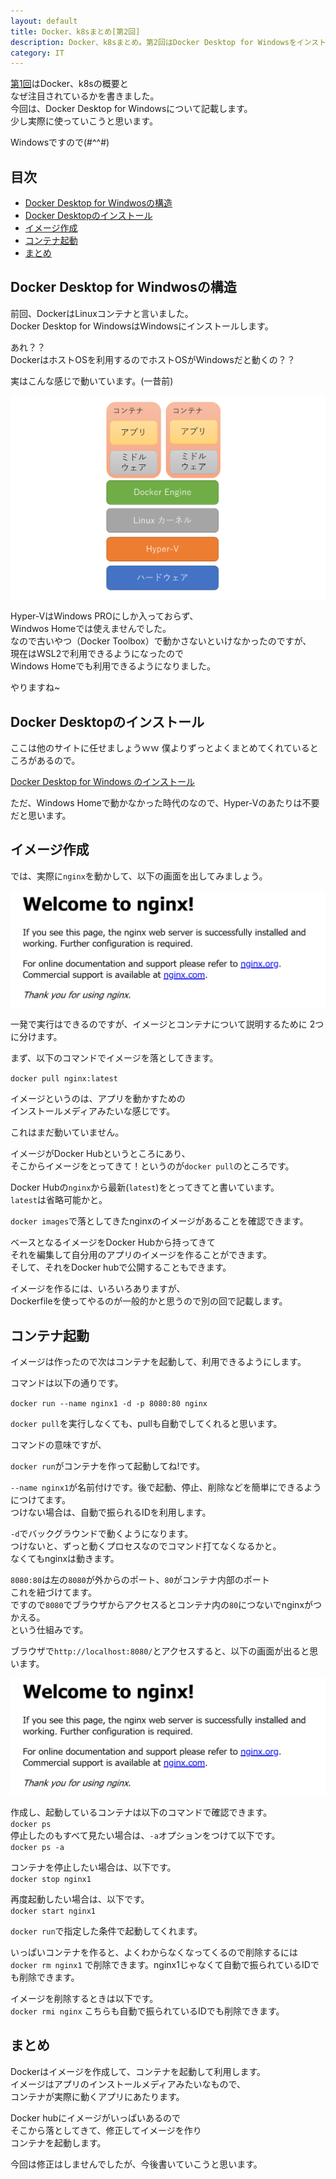 ```yaml
---
layout: default
title: Docker、k8sまとめ[第2回]
description: Docker、k8sまとめ。第2回はDocker Desktop for Windowsをインストールして利用します。
category: IT
---
```


[第1回](/it/container/containerPart01.html)はDocker、k8sの概要と  
なぜ注目されているかを書きました。  
今回は、Docker Desktop for Windowsについて記載します。  
少し実際に使っていこうと思います。

Windowsですので(#^^#)

## 目次

- [Docker Desktop for Windwosの構造](#anchor1)  
- [Docker Desktopのインストール](#anchor2)  
- [イメージ作成](#anchor3)  
- [コンテナ起動](#anchor4)  
- [まとめ](#anchor5)

<a id="anchor1"></a>

## Docker Desktop for Windwosの構造

前回、DockerはLinuxコンテナと言いました。  
Docker Desktop for WindowsはWindowsにインストールします。  

あれ？？  
DockerはホストOSを利用するのでホストOSがWindowsだと動くの？？

実はこんな感じで動いています。(一昔前)

![Docker Desktopの構造](/images/it/container/DockerForWindowsStructure.png)

Hyper-VはWindows PROにしか入っておらず、  
Windwos Homeでは使えませんでした。  
なので古いやつ（Docker Toolbox）で動かさないといけなかったのですが、  
現在はWSL2で利用できるようになったので  
Windows Homeでも利用できるようになりました。

やりますね~

<a id="anchor2"></a>

## Docker Desktopのインストール

ここは他のサイトに任せましょうｗｗ
僕よりずっとよくまとめてくれているところがあるので。

[Docker Desktop for Windows のインストール](https://qiita.com/gahoh/items/7b21377b5c9e3ffddf4a)

ただ、Windows Homeで動かなかった時代のなので、Hyper-Vのあたりは不要だと思います。

<a id="anchor3"></a>

## イメージ作成

では、実際に`nginx`を動かして、以下の画面を出してみましょう。

![nginx](/images/it/container/nginx.png)

一発で実行はできるのですが、イメージとコンテナについて説明するために
2つに分けます。

まず、以下のコマンドでイメージを落としてきます。

`docker pull nginx:latest`

イメージというのは、アプリを動かすための  
インストールメディアみたいな感じです。

これはまだ動いていません。

イメージがDocker Hubというところにあり、  
そこからイメージをとってきて！というのが`docker pull`のところです。

Docker Hubの`nginx`から最新(`latest`)をとってきてと書いています。  
`latest`は省略可能かと。

`docker images`で落としてきたnginxのイメージがあることを確認できます。

ベースとなるイメージをDocker Hubから持ってきて  
それを編集して自分用のアプリのイメージを作ることができます。  
そして、それをDocker hubで公開することもできます。

イメージを作るには、いろいろありますが、  
Dockerfileを使ってやるのが一般的かと思うので別の回で記載します。

<a id="anchor4"></a>

## コンテナ起動

イメージは作ったので次はコンテナを起動して、利用できるようにします。  

コマンドは以下の通りです。

`docker run --name nginx1 -d -p 8080:80 nginx`

`docker pull`を実行しなくても、pullも自動でしてくれると思います。  

コマンドの意味ですが、

`docker run`がコンテナを作って起動してね!です。  

`--name nginx1`が名前付けです。後で起動、停止、削除などを簡単にできるようにつけてます。  
つけない場合は、自動で振られるIDを利用します。

`-d`でバックグラウンドで動くようになります。  
つけないと、ずっと動くプロセスなのでコマンド打てなくなるかと。  
なくてもnginxは動きます。

`8080:80`は左の`8080`が外からのポート、`80`がコンテナ内部のポート  
これを紐づけてます。  
ですので`8080`でブラウザからアクセスるとコンテナ内の`80`につないでnginxがつかえる。  
という仕組みです。

ブラウザで`http://localhost:8080/`とアクセスすると、以下の画面が出ると思います。

![nginx](/images/it/container/nginx.png)

作成し、起動しているコンテナは以下のコマンドで確認できます。  
`docker ps`  
停止したのもすべて見たい場合は、`-a`オプションをつけて以下です。  
`docker ps -a`

コンテナを停止したい場合は、以下です。  
`docker stop nginx1`

再度起動したい場合は、以下です。  
`docker start nginx1`

`docker run`で指定した条件で起動してくれます。

いっぱいコンテナを作ると、よくわからなくなってくるので削除するには  
`docker rm nginx1`
で削除できます。nginx1じゃなくて自動で振られているIDでも削除できます。

イメージを削除するときは以下です。  
`docker rmi nginx`
こちらも自動で振られているIDでも削除できます。

<a id="anchor5"></a>

## まとめ

Dockerはイメージを作成して、コンテナを起動して利用します。  
イメージはアプリのインストールメディアみたいなもので、  
コンテナが実際に動くアプリにあたります。

Docker hubにイメージがいっぱいあるので  
そこから落としてきて、修正してイメージを作り  
コンテナを起動します。

今回は修正はしませんでしたが、今後書いていこうと思います。